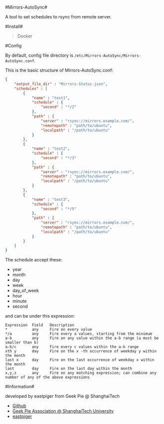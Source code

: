 
#Mirrors-AutoSync#

A tool to set schedules to rsync from remote server.

#Install#

> Docker

#Config

By default, config file directory is `/etc/Mirrors-AutoSync/Mirrors-AutoSync.conf`.

This is the basic structure of Mirrors-AutoSync.conf:
```JSON
{
	"output_file_dir" : "Mirrors-Status.json",
	"schedules" : [
		{
			"name" : "test1",
			"schedule" : {
				"second" : "*/2"
			},
			"path" : {
				"server" : "rsync://mirrors.example.com/",
				"remotepath" : "path/to/ubuntu",
				"localpath" : "/path/to/ubuntu"
			}
		},
		{
			"name" : "test2",
			"schedule" : {
				"second" : "*/3"
			},
			"path" : {
				"server" : "rsync://mirrors.example.com/",
				"remotepath" : "path/to/ubuntu",
				"localpath" : "/path/to/ubuntu"
			}
		},
		{
			"name" : "test3",
			"schedule" : {
				"second" : "*/5"
			},
			"path" : {
				"server" : "rsync://mirrors.example.com/",
				"remotepath" : "path/to/ubuntu",
				"localpath" : "/path/to/ubuntu"
			}
		}
	]
}

```

The schedule accept these:

 - year
 - month
 - day
 - week
 - day_of_week
 - hour
 - minute
 - second

and can be under this expression:

```
Expression	Field	Description
*			any		Fire on every value
*/a			any		Fire every a values, starting from the minimum
a-b			any		Fire on any value within the a-b range (a must be smaller than b)
a-b/c		any		Fire every c values within the a-b range
xth y		day		Fire on the x -th occurrence of weekday y within the month
last x		day		Fire on the last occurrence of weekday x within the month
last		day		Fire on the last day within the month
x,y,z		any		Fire on any matching expression; can combine any number of any of the above expressions
```

#Information#

developed by eastpiger from Geek Pie @ ShanghaiTech

- [Github](https://github.com/ShanghaitechGeekPie/Mirrors-AutoSync)
- [Geek Pie Association @ ShanghaiTech University](http://www.geekpie.org/)
- [eastpiger](http://www.eastpiger.com/)
